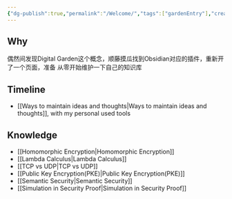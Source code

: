 ```yaml
---
{"dg-publish":true,"permalink":"/Welcome/","tags":["gardenEntry"],"created":"2024-06-15T19:38:16.200+08:00","updated":"2024-06-18T20:19:45.850+08:00"}
---
```


## Why
偶然间发现Digital Garden这个概念，顺藤摸瓜找到Obsidian对应的插件，重新开了一个页面，准备
从零开始维护一下自己的知识库

## Timeline
- [[Ways to maintain ideas and thoughts\|Ways to maintain ideas and thoughts]], with my personal used tools

## Knowledge
- [[Homomorphic Encryption\|Homomorphic Encryption]]
- [[Lambda Calculus\|Lambda Calculus]]
- [[TCP vs UDP\|TCP vs UDP]]
- [[Public Key Encryption(PKE)\|Public Key Encryption(PKE)]]
- [[Semantic Security\|Semantic Security]]
- [[Simulation in Security Proof\|Simulation in Security Proof]]